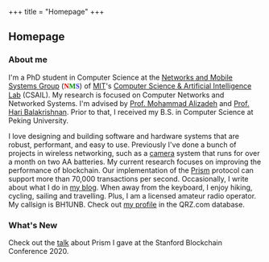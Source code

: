 +++
title = "Homepage"
+++

## Homepage

### About me

I'm a PhD student in Computer Science at the [Networks and Mobile Systems
Group](http://nms.csail.mit.edu) (<font face="Trebuchet MS"><b><font
color="#FF0000">N</font><font color="#009900">M</font><font
color="#3333FF">S</font></b></font>) of [MIT](http://web.mit.edu/)'s
[Computer Science & Artificial Intelligence Lab](https://www.csail.mit.edu)
(CSAIL). My research is focused on Computer Networks and Networked Systems.
I'm advised by [Prof. Mohammad Alizadeh](https://people.csail.mit.edu/alizadeh/)
and [Prof. Hari Balakrishnan](http://nms.csail.mit.edu/~hari/). Prior
to that, I received my B.S. in Computer Science at Peking University.

I love designing and building software and hardware systems that are robust,
performant, and easy to use. Previously I've done a bunch of projects in
wireless networking, such as a [camera](https://github.com/cjosephson/backcam)
system that runs for over a month on two AA batteries. My current research
focuses on improving the performance of blockchain. Our implementation of the
[Prism](https://github.com/yangl1996/prism-rust) protocol can support more than
70,000 transactions per second. Occasionally, I write about what I do in
[my blog](https://blog.leiy.me). When away from the keyboard, I enjoy hiking,
cycling, sailing and travelling. Plus, I am a licensed amateur radio operator.
My callsign is BH1UNB. Check out [my profile](https://www.qrz.com/db/BH1UNB)
in the QRZ.com database.

### What's New

Check out the [talk](https://www.youtube.com/watch?v=gTJyDtuWvUQ) about Prism I gave at the Stanford Blockchain Conference 2020.
